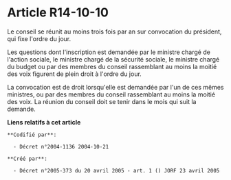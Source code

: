 # Article R14-10-10

Le conseil se réunit au moins trois fois par an sur convocation du président, qui fixe l'ordre du jour.

Les questions dont l'inscription est demandée par le ministre chargé de l'action sociale, le ministre chargé de la sécurité
sociale, le ministre chargé du budget ou par des membres du conseil rassemblant au moins la moitié des voix figurent de plein
droit à l'ordre du jour.

La convocation est de droit lorsqu'elle est demandée par l'un de ces mêmes ministres, ou par des membres du conseil
rassemblant au moins la moitié des voix. La réunion du conseil doit se tenir dans le mois qui suit la demande.

**Liens relatifs à cet article**

	**Codifié par**:

	  - Décret n°2004-1136 2004-10-21

	**Créé par**:

	  - Décret n°2005-373 du 20 avril 2005 - art. 1 () JORF 23 avril 2005
